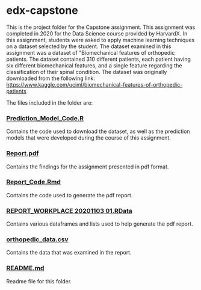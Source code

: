 # edx-capstone
This is the project folder for the Capstone assignment. This assignment was completed in 2020 for the Data Science course provided by HarvardX. In this assignment, students were asked to apply machine learning techniques on a dataset selected by the student. The dataset examined in this assignment was a dataset of "Biomechanical features of orthopedic patients. The dataset contained 310 different patients, each patient having six different biomechanical features, and a single feature regarding the classification of their spinal condition. The dataset was originally downloaded from the following link: https://www.kaggle.com/uciml/biomechanical-features-of-orthopedic-patients

The files included in the folder are:
### [Prediction_Model_Code.R](Prediction_Model_Code.R)
Contains the code used to download the dataset, as well as the prediction models that were developed during the course of this assignment.


### [Report.pdf](Report.pdf)
Contains the findings for the assignment presented in pdf format.


### [Report_Code.Rmd](Report_Code.Rmd)
Contains the code used to generate the pdf report.


### [REPORT_WORKPLACE 20201103 01.RData](https://github.com/ciaranboyle/edx-capstone/blob/main/REPORT_WORKPLACE%2020201103%2001.RData)
Contains various dataframes and lists used to help generate the pdf report. 


### [orthopedic_data.csv](orthopedic_data.csv)
Contains the data that was examined in the report.


### [README.md](README.md)
Readme file for this folder.
